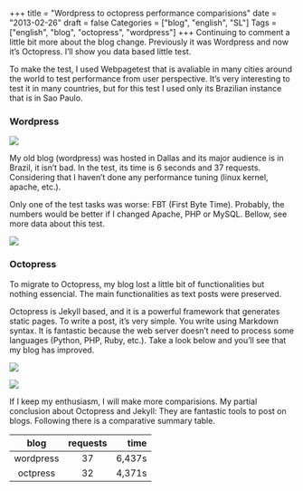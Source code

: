 +++
title = "Wordpress to octopress performance comparisions"
date = "2013-02-26"
draft = false
Categories = ["blog", "english", "SL"]
Tags = ["english", "blog", "octopress", "wordpress"]
+++
Continuing to comment a little bit more about the blog change.
Previously it was Wordpress and now it’s Octopress. I’ll show you data
based little test.

To make the test, I used Webpagetest that is avaliable in many cities
around the world to test performance from user perspective. It’s very
interesting to test it in many countries, but for this test I used only
its Brazilian instance that is in Sao Paulo.

### Wordpress

![](/images/wpt_wp_notes.png)

My old blog (wordpress) was hosted in Dallas and its major audience is
in Brazil, it isn’t bad. In the test, its time is 6 seconds and 37
requests. Considering that I haven’t done any performance tuning (linux
kernel, apache, etc.).

Only one of the test tasks was worse: FBT (First Byte Time). Probably,
the numbers would be better if I changed Apache, PHP or MySQL. Bellow,
see more data about this test.

![](/images/wpt_wp_sum.png)

### Octopress

To migrate to Octopress, my blog lost a little bit of functionalities
but nothing essencial. The main functionalities as text posts were
preserved.

Octopress is Jekyll based, and it is a powerful framework that generates
static pages. To write a post, it’s very simple. You write using
Markdown syntax. It is fantastic because the web server doesn’t need to
process some languages (Python, PHP, Ruby, etc.). Take a look below and
you’ll see that my blog has improved.

![](/images/wpt_octo_notes.png)

![](/images/wpt_octo_sum.png)

If I keep my enthusiasm, I will make more comparisions. My partial
conclusion about Octopress and Jekyll: They are fantastic tools to post
on blogs. Following there is a comparative summary table.

  blog           |  requests       |  time
:-------------: | :-------------: | --------:
  wordpress   |       37          |   6,437s
  octpress      |      32          |  4,371s
